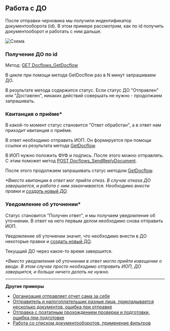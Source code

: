 ## Работа с ДО

После отправки черновика мы получили индентификатор документооборота (id). В этом примере рассмотрим, как по id получить документооборот и работать с ним дальше.

![Схема](https://github.com/skbkontur/extern-api-docs/blob/master/examples/111%20(1).png)



### Получение ДО по id

Метод: [GET Docflows_GetDocflow](http://extern-api.testkontur.ru/swagger/ui/index#!/Docflows/Docflows_GetDocflow)

В цикле при помощи метода GetDocflow раз в N минут запрашиваем ДО.

В результате метода содержится статус. Если статус ДО "Отправлен" или "Доставлен", никаких действий совершать не нужно - продолжаем запрашивать.  


### Квитанция о приёме*

В какой-то момент статус становится "Ответ обработан", а в ответ нам приходит квитанция о приёме.  

В ответ необходимо отправить ИОП. Он формируется при помощи ссылки из результата метода [GetDocflow](http://extern-api.testkontur.ru/swagger/ui/index#!/Docflows/Docflows_GetDocflow).  

В ИОП нужно положить ФУФ и подпись. После этого можно отправлять. С этим поможет метод [POST Docflows_SendReplyDocument](http://extern-api.testkontur.ru/swagger/ui/index#!/Docflows/Docflows_SendReplyDocument).  

После этого продолжаем запрашивать статус методом [GetDocflow](http://extern-api.testkontur.ru/swagger/ui/index#!/Docflows/Docflows_GetDocflow).   

*\*Вместо квитанции в ответ мог прийти отказ. В случае отказа ДО завершается, и работа с ним заканчивается. Необходимо внести правки и [создать новый ДО](https://github.com/skbkontur/extern-api-docs/blob/master/%D0%A7%D0%B5%D1%80%D0%BD%D0%BE%D0%B2%D0%B8%D0%BA%20%D0%94%D0%9E.md).*  


### Уведомление об уточнении*

Статус становится "Получен ответ", и мы получаем уведомление об уточнении. В ответ на него первым делом необходимо снова отправить ИОП.

Уведомление об уточнении значит, что необходимо внести в ДО некоторые правки и [создать новый ДО](https://github.com/skbkontur/extern-api-docs/blob/master/%D0%A7%D0%B5%D1%80%D0%BD%D0%BE%D0%B2%D0%B8%D0%BA%20%D0%94%D0%9E.md).

Текуцщий ДО через какое-то время завершится.

*\*Вместо уведомления об уточнении в ответ могло прийти извещение о вводе. В этом случае просто необходимо отправить ИОП, ДО завершится, и больше ничего делать не нужно.*

-----

**Другие примеры**

- [Организация отправляет отчет сама за себя](https://github.com/skbkontur/extern-api-docs/blob/master/examples/%D0%9F%D1%80%D0%BE%D1%81%D1%82%D0%B0%D1%8F%20%D0%BE%D1%82%D0%BF%D1%80%D0%B0%D0%B2%D0%BA%D0%B0%20%D0%A1%D0%B0%D0%BC%20%D0%B7%D0%B0%20%D1%81%D0%B5%D0%B1%D1%8F.md)
- [Отправитель и налогоплательщик разные лица, прикладывается несколько документов, ошибка при отправке](https://github.com/skbkontur/extern-api-docs/blob/master/examples/%D0%9E%D1%82%D0%BF%D1%80%D0%B0%D0%B2%D0%BA%D0%B0%20%D0%B7%D0%B0%20%D0%B4%D1%80%D1%83%D0%B3%D1%83%D1%8E%20%D0%BE%D1%80%D0%B3%D0%B0%D0%BD%D0%B8%D0%B7%D0%B0%D1%86%D0%B8%D1%8E%20%D1%81%20%D0%BF%D1%80%D0%B8%D0%BB%D0%BE%D0%B6%D0%B5%D0%BD%D0%B8%D1%8F%D0%BC%D0%B8%20%D0%B8%20%D0%BE%D1%88%D0%B8%D0%B1%D0%BA%D0%BE%D0%B9%20%D0%BF%D1%80%D0%B8%20%D0%BE%D1%82%D0%BF%D1%80%D0%B0%D0%B2%D0%BA%D0%B5.md)
- [Отправка с поэтапным прохождением проверки и подготовки, ошибка при подготовке](https://github.com/skbkontur/extern-api-docs/blob/master/examples/%D0%9E%D1%82%D0%BF%D1%80%D0%B0%D0%B2%D0%BA%D0%B0%20%D0%B7%D0%B0%20%D0%B4%D1%80%D1%83%D0%B3%D1%83%D1%8E%20%D0%BE%D1%80%D0%B3%D0%B0%D0%BD%D0%B8%D0%B7%D0%B0%D1%86%D0%B8%D1%8E%20%D0%BF%D0%BE%D1%8D%D1%82%D0%B0%D0%BF%D0%BD%D0%BE%20%D1%81%20%D0%BE%D1%88%D0%B8%D0%B1%D0%BA%D0%BE%D0%B9%20%D0%BF%D1%80%D0%B8%20%D0%BF%D0%BE%D0%B4%D0%B3%D0%BE%D1%82%D0%BE%D0%B2%D0%BA%D0%B5.md)
- [Работа со списком документооборотов, применение фильтров](https://github.com/skbkontur/extern-api-docs/blob/master/examples/%D0%A0%D0%B0%D0%B1%D0%BE%D1%82%D0%B0%20%D1%81%D0%BE%20%D1%81%D0%BF%D0%B8%D1%81%D0%BA%D0%B0%D0%BC%D0%B8%20%D0%94%D0%9E.md)


